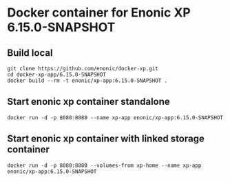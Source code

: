 # Docker container for Enonic XP 6.15.0-SNAPSHOT

## Build local

    git clone https://github.com/enonic/docker-xp.git
    cd docker-xp-app/6.15.0-SNAPSHOT
    docker build --rm -t enonic/xp-app:6.15.0-SNAPSHOT .

## Start enonic xp container standalone

    docker run -d -p 8080:8080 --name xp-app enonic/xp-app:6.15.0-SNAPSHOT

## Start enonic xp container with linked storage container

    docker run -d -p 8080:8080 --volumes-from xp-home --name xp-app enonic/xp-app:6.15.0-SNAPSHOT

